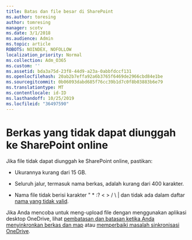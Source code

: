```yaml
---
title: Batas dan file besar di SharePoint
ms.author: toresing
author: tomresing
manager: scotv
ms.date: 3/1/2018
ms.audience: Admin
ms.topic: article
ROBOTS: NOINDEX, NOFOLLOW
localization_priority: Normal
ms.collection: Adm_O365
ms.custom: ''
ms.assetid: bda3a75d-23f8-44d9-a23a-0abbfdccf131
ms.openlocfilehash: 20ab2b7effa92a6b3765f6469de2966cbd84e1be
ms.sourcegitcommit: 0b06093dabd685f76cc39b1d7c0f8b03883b6e79
ms.translationtype: MT
ms.contentlocale: id-ID
ms.lasthandoff: 10/25/2019
ms.locfileid: "36497590"
---
```

# <a name="files-that-cant-be-uploaded-to-sharepoint-online"></a>Berkas yang tidak dapat diunggah ke SharePoint online

Jika file tidak dapat diunggah ke SharePoint online, pastikan:
  
- Ukurannya kurang dari 15 GB.
    
- Seluruh jalur, termasuk nama berkas, adalah kurang dari 400 karakter.
    
- Nama file tidak berisi karakter " \* :? \< \> / \ | dan tidak ada dalam daftar [nama yang tidak valid](https://go.microsoft.com/fwlink/?linkid=866430).
    
Jika Anda mencoba untuk meng-upload file dengan menggunakan aplikasi desktop OneDrive, lihat [pembatasan dan batasan ketika Anda menyinkronkan berkas dan map](http://go.microsoft.com/fwlink/p/?LinkID=717734) atau [memperbaiki masalah sinkronisasi OneDrive](https://go.microsoft.com/fwlink/?linkid=866431).
  

